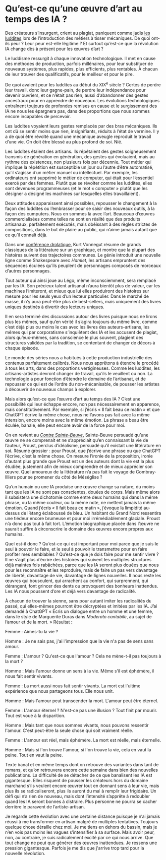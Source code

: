 # Qu’est-ce qu’une œuvre d’art au temps des IA ?

Des créateurs s’insurgent, crient au plagiat, paniquent comme jadis [les luddites](https://fr.wikipedia.org/wiki/Luddisme) lors de l’introduction des métiers à tisser mécaniques. De quoi ont-ils peur ? Leur peur est-elle légitime ? Et surtout qu’est-ce que la révolution IA change dès à présent pour les œuvres d’art ?<span id="more-64792"></span>

Le luddisme ressurgit à chaque innovation technologique. Il met en cause des méthodes de production, parfois millénaires, pour leur substituer de nouveaux systèmes, plus rapides, plus efficients, plus rentables. À chacun de leur trouver des qualificatifs, pour le meilleur et pour le pire.

De quoi avaient peur les luddites au début du XIX<sup>e</sup> siècle ? Certes de perdre leur travail, donc leur gagne-pain, de perdre leur indépendance pour devenir ouvriers, et ce n’était pas rien, aussi d’abandonner des gestes ancestraux pour en apprendre de nouveaux. Les évolutions technologiques entraînent toujours de profondes remises en cause et le surgissement des IA ne nous les épargnera pas, dans des proportions que nous sommes encore incapables de percevoir.

Les luddites voyaient leurs gestes remplacés par des bras mécaniques. Ils ont dû se sentir moins que rien, insignifiants, réduits à l’état de vermine. Il y a de quoi être révolté quand une mécanique aveugle reproduit le travail d’une vie. On doit être blessé au plus profond de soi. Nié.

Les luddites étaient des artisans. Ils répétaient des gestes soigneusement transmis de génération en génération, des gestes qui évoluaient, mais au rythme des existences, non plusieurs fois par décennie. Tout métier qui implique la répétition est susceptible un jour ou l’autre d’être automatisé, qu’il s’agisse d’un métier manuel ou intellectuel. Par exemple, les ordinateurs ont supprimé le métier de computer, qui était pour l’essentiel exercé par des femmes. Plutôt que se révolter comme les luddites, elles sont devenues programmeuses (et le mot « computer » plutôt que les désigner a désigné les machines sur lesquelles elles travaillaient).

Deux attitudes apparaissent ainsi possibles, repousser le changement à la façon des luddites ou l’embrasser pour se saisir des nouveaux outils, à la façon des cumputers. Nous en sommes là avec l’art. Beaucoup d’œuvres commercialisées comme telles ne sont en réalité que des produits artisanaux, parfaitement exécutés, mais obéissant à des règles strictes de compositions, dans le but de plaire au public, qui n’aime jamais autant que ce qu’il connaît déjà.

Dans une [conférence drolatique](https://www.youtube.com/watch?v=GOGru_4z1Vc&t=1s&ab_channel=EvaCollinsAlonso), Kurt Vonnegut résume de grands classiques de la littérature sur un graphique, et montre que la plupart des histoires suivent des trajectoires communes. Le génie introduit une nouvelle ligne comme Shakespeare avec *Hamlet*, les artisans empruntent des séquences éculées qu’ils peuplent de personnages composés de morceaux d’autres personnages.

Tout auteur qui ainsi joue au Légo, même inconsciemment, sera remplacé par les IA. Son précieux talent artisanal n’aura bientôt plus de valeur, car les machines l’imiteront, et mieux que lui elles produiront des histoires sur mesure pour les seuls yeux d’un lecteur particulier. Dans le marché de masse, il n’y aura peut-être plus de best-sellers, mais uniquement des livres uniques destinés à divertir des lecteurs uniques.

Il en sera terminé des discussions autour des livres puisque nous ne lirons plus les mêmes, sauf qu’en vérité il s’agira toujours du même livre, comme c’est déjà plus ou moins le cas avec les livres des auteurs-artisans, les mêmes qui par corporatisme s’inquiètent des IA et les accusent de plagiat, alors qu’eux-mêmes, sans conscience le plus souvent, plagient des structures validées par la tradition, se contentant de changer de décors à chaque épisode.

Le monde des séries nous a habitués à cette production industrielle des contenus parfaitement calibrés. Nous nous apprêtons à étendre le procédé à tous les arts, dans des proportions vertigineuses. Comme les luddites, les artisans-artistes devront changer de travail, qu’ils le veuillent ou non. La technologie a pour fonction d’étendre le domaine de l’artisanat, et de repousser ce qui est de l’ordre du non-mécanisable, de pousser les artistes à découvrir de nouveaux champs à explorer.

Mais alors qu’est-ce que l’œuvre d’art au temps des IA ? C’est une possibilité qui leur échappe encore, non pas nécessairement en apparence, mais constitutivement. Par exemple, si j’écris « Il fait beau ce matin » et que ChatGPT écrive la même chose, nous ne l’avons pas fait avec la même intension, encore moins avec la même émotion. La phrase a beau être éculée, banale, elle peut encore avoir de la force pour moi.

On en revient au [*Contre Sainte-Beuve*](https://fr.wikipedia.org/wiki/Contre_Sainte-Beuve), Sainte-Beuve persuadé qu’une œuvre ne se comprenait et ne s’appréciait qu’en connaissant la vie de l’auteur, Proust, perclus d’idéalisme, persuadé qu’il existait une littérature en soi. Résumé grossier : pour Proust, que j’écrive une phrase ou que ChatGPT l’écrive, c’est la même chose. On mesure l’ironie de la proposition, ironie d’autant plus grande que Proust est un des auteurs dont la vie est la plus étudiée, justement afin de mieux comprendre et de mieux apprécier son œuvre. Quel amoureux de la littérature n’a pas fait le voyage de Combray-Illiers pour se promener du côté de Méséglise ?

Qu’un humain ou une IA produise une œuvre change sa nature, du moins tant que les IA ne sont pas conscientes, douées de corps. Mais même alors il subsistera une dichotomie comme entre deux humains qui dans la même phrase, ou la même couleur, ou la même note, ne mettent jamais la même émotion. Quand j’écris « Il fait beau ce matin », j’évoque la limpidité au-dessus de l’étang éclaboussé de bleu. Un habitant du Grand Nord ressentira une tiédeur encore brumeuse et pour moi irrémédiablement glaciale. Proust n’a donc pas tout à fait tort. L’émotion biographique placée dans l’œuvre ne saurait suffire à circonscrire le domaine des œuvres encore propres aux humains.

Quel est-il donc ? Qu’est-ce qui est important pour moi parce que je suis le seul à pouvoir le faire, et le seul à pouvoir le transmettre pour en faire profiter mes semblables ? Qu’est-ce que je dois faire pour me sentir vivre ? Il ne s’agit plus d’écrire des histoires qui suivent les multiples structures déjà maintes fois rabâchées, parce que les IA seront plus douées que nous pour les reconnaître et les reproduire, mais de faire un pas vers davantage de liberté, davantage de vie, davantage de lignes nouvelles. Il nous reste les œuvres qui bousculent, qui arrachent au confort, qui surprennent, qui dérangent, font grincer des dents ou provoquent des bonheurs inattendus. Les IA nous poussent d’ore et déjà vers davantage de radicalité.

À chacun de trouver la sienne, sans pour autant imiter les radicalités du passé, qui elles-mêmes pourront être décryptées et imitées par les IA. J’ai demandé à ChatGPT « Écris un dialogue entre un homme et une femme, dans le style de Marguerite Duras dans *Moderato cantabile*, au sujet de l’amour et de la mort. » Résultat :

Femme : Aimes-tu la vie ?

Homme : Je ne sais pas, j'ai l'impression que la vie n'a pas de sens sans amour.

Femme : L'amour ? Qu'est-ce que l'amour ? Cela ne mène-t-il pas toujours à la mort ?

Homme : Mais l'amour donne un sens à la vie. Même s'il est éphémère, il nous fait sentir vivants.

Femme : La mort aussi nous fait sentir vivants. La mort est l'ultime expérience que nous partageons tous. Elle nous unit.

Homme : Mais l'amour peut transcender la mort. L'amour peut être éternel.

Femme : L'amour éternel ? N'est-ce pas une illusion ? Tout finit par mourir. Tout est voué à la disparition.

Homme : Mais tant que nous sommes vivants, nous pouvons ressentir l'amour. C'est peut-être la seule chose qui soit vraiment réelle.

Femme : L'amour est réel, mais éphémère. La mort est réelle, mais éternelle.

Homme : Mais si l'on trouve l'amour, si l'on trouve la vie, cela en vaut la peine. Tout en vaut la peine.

Texte banal et en même temps dont on retrouve des variantes dans tant de romans, et qu’on retrouvera encore cette semaine dans bien des nouvelles publications. La difficulté de se détacher de ce que banalisent les IA est gigantesque. Elles risquent de pousser les créateurs hors du domaine marchand s’ils veulent encore œuvrer tout en donnant sens à leur vie, mais plus ils se radicaliseront, plus ils auront du mal à remplir leur frigidaire. Un défi qui n’a rien de nouveau, mais dont l’intensité s’apprête à redoubler quand les IA seront bonnes à distraire. Plus personne ne pourra se cacher derrière le paravent de l’artiste-artisan.

Je regarde cette évolution avec une certaine distance puisque je n’ai jamais réussi à me transformer en artisan malgré de multiples tentatives. Toujours quelque chose déraille chez moi. Je me tiens en dehors du bassin, mais je n’en vois pas moins les vagues s’intensifier à sa surface. Mais avoir peur, non, au contraire, je suis radicalement excité par ce qui nous arrive. Que tout change ne peut que générer des œuvres inattendues. Je ressens une pression gigantesque. Parfois je me dis que j'arrive trop tard pour la nouvelle révolution.